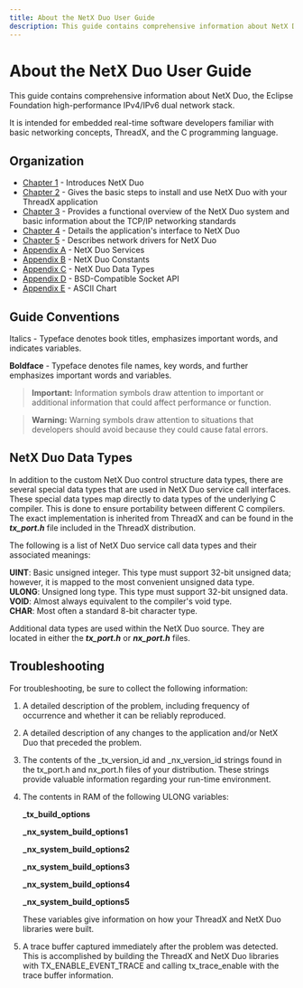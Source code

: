 ```yaml
---
title: About the NetX Duo User Guide
description: This guide contains comprehensive information about NetX Duo, the Eclipse Foundation high-performance IPv4/IPv6 dual network stack.
---
```


# About the NetX Duo User Guide

This guide contains comprehensive information about NetX Duo, the Eclipse Foundation high-performance IPv4/IPv6 dual network stack. 

It is intended for embedded real-time software developers familiar with basic networking concepts, ThreadX, and the C programming language.

## Organization

- [Chapter 1](chapter1.md) - Introduces NetX Duo
- [Chapter 2](chapter2.md) - Gives the basic steps to install and use NetX Duo with your ThreadX application
- [Chapter 3](chapter3.md) - Provides a functional overview of the NetX Duo system and basic information about the TCP/IP networking standards
- [Chapter 4](chapter4.md) - Details the application's interface to NetX Duo
- [Chapter 5](chapter5.md) - Describes network drivers for NetX Duo
- [Appendix A](appendix-a.md) - NetX Duo Services
- [Appendix B](appendix-b.md) - NetX Duo Constants
- [Appendix C](appendix-c.md) - NetX Duo Data Types
- [Appendix D](appendix-d.md) - BSD-Compatible Socket API
- [Appendix E](appendix-e.md) - ASCII Chart

## Guide Conventions

Italics - Typeface denotes book titles, emphasizes important words, and indicates variables.

**Boldface** - Typeface denotes file names, key words, and further emphasizes important words and variables.

> **Important:** Information symbols draw attention to important or additional information that could affect performance or function.
 
> **Warning:** Warning symbols draw attention to situations that developers should avoid because they could cause fatal errors.

## NetX Duo Data Types

In addition to the custom NetX Duo control structure data types, there are several special data types that are used in NetX Duo service call interfaces. These special data types map directly to data types of the underlying C compiler. This is done to ensure portability between different C compilers. The exact implementation is inherited from ThreadX and can be found in the ***tx_port.h*** file included in the ThreadX distribution.

The following is a list of NetX Duo service call data types and their associated meanings:

**UINT**: Basic unsigned integer. This type must support 32-bit unsigned data; however, it is mapped to the most convenient unsigned data type.  
**ULONG**: Unsigned long type. This type must support 32-bit unsigned  data.
**VOID**: Almost always equivalent to the compiler's void type.  
**CHAR**: Most often a standard 8-bit character type.  

Additional data types are used within the NetX Duo source. They are located in either the ***tx_port.h*** or ***nx_port.h*** files.

## Troubleshooting

For troubleshooting, be sure to collect the following information:

1. A detailed description of the problem, including frequency of occurrence and whether it can be reliably reproduced.
2. A detailed description of any changes to the application and/or NetX Duo that preceded the problem.
3. The contents of the _tx_version_id and
_nx_version_id strings found in the tx_port.h and nx_port.h files of your distribution. These strings provide valuable information regarding your run-time environment.
4. The contents in RAM of the following ULONG variables:

    **_tx_build_options**

    **_nx_system_build_options1**

    **_nx_system_build_options2**

    **_nx_system_build_options3**

    **_nx_system_build_options4**

    **_nx_system_build_options5**

    These variables give information on how your ThreadX and NetX Duo libraries were built.

5. A trace buffer captured immediately after the problem was detected. This is accomplished by building the ThreadX and NetX Duo libraries with TX_ENABLE_EVENT_TRACE and calling tx_trace_enable with the trace buffer information.
